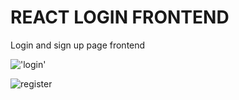 # REACT LOGIN FRONTEND

Login and sign up page frontend
<!-- 
To http://localhost:3000/auth -->

!['login'](react-login/src/images/loginR.png)


![register](react-login/src/images/register.png)
